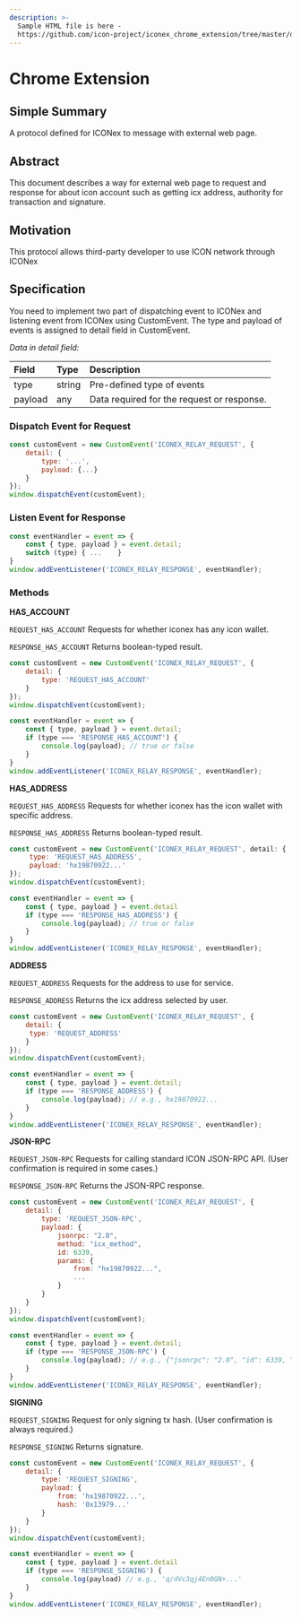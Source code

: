 ```yaml
---
description: >-
  Sample HTML file is here -
  https://github.com/icon-project/iconex_chrome_extension/tree/master/docs/iconex_connect
---
```


# Chrome Extension

## Simple Summary

A protocol defined for ICONex to message with external web page.

## Abstract

This document describes a way for external web page to request and response for about icon account such as getting icx address, authority for transaction and signature.

## Motivation

This protocol allows third-party developer to use ICON network through ICONex

## Specification

You need to implement two part of dispatching event to ICONex and listening event from ICONex using CustomEvent. The type and payload of events is assigned to detail field in CustomEvent.

_Data in detail field:_

| Field | Type | Description |
| :--- | :--- | :--- |
| type | string | Pre-defined type of events |
| payload | any | Data required for the request or response. |

### Dispatch Event for Request

```javascript
const customEvent = new CustomEvent('ICONEX_RELAY_REQUEST', { 
    detail: { 
        type: '...',
        payload: {...}
    }
});
window.dispatchEvent(customEvent);
```

### Listen Event for Response

```javascript
const eventHandler = event => {
    const { type, payload } = event.detail;
    switch (type) { ...    }
}
window.addEventListener('ICONEX_RELAY_RESPONSE', eventHandler);
```

### Methods

**HAS\_ACCOUNT**

`REQUEST_HAS_ACCOUNT` Requests for whether iconex has any icon wallet.

`RESPONSE_HAS_ACCOUNT` Returns boolean-typed result.

```javascript
const customEvent = new CustomEvent('ICONEX_RELAY_REQUEST', {
    detail: { 
        type: 'REQUEST_HAS_ACCOUNT'
    }
});
window.dispatchEvent(customEvent);

const eventHandler = event => {
    const { type, payload } = event.detail;
    if (type === 'RESPONSE_HAS_ACCOUNT') {
        console.log(payload); // true or false
    }
}
window.addEventListener('ICONEX_RELAY_RESPONSE', eventHandler);
```

**HAS\_ADDRESS**

`REQUEST_HAS_ADDRESS` Requests for whether iconex has the icon wallet with specific address.

`RESPONSE_HAS_ADDRESS` Returns boolean-typed result.

```javascript
const customEvent = new CustomEvent('ICONEX_RELAY_REQUEST', detail: { 
     type: 'REQUEST_HAS_ADDRESS',
     payload: 'hx19870922...'
});
window.dispatchEvent(customEvent);

const eventHandler = event => {
    const { type, payload } = event.detail
    if (type === 'RESPONSE_HAS_ADDRESS') {
        console.log(payload); // true or false
    }
}
window.addEventListener('ICONEX_RELAY_RESPONSE', eventHandler);
```

**ADDRESS**

`REQUEST_ADDRESS` Requests for the address to use for service.

`RESPONSE_ADDRESS` Returns the icx address selected by user.

```javascript
const customEvent = new CustomEvent('ICONEX_RELAY_REQUEST', { 
    detail: { 
     type: 'REQUEST_ADDRESS' 
    }
});
window.dispatchEvent(customEvent);

const eventHandler = event => {
    const { type, payload } = event.detail;
    if (type === 'RESPONSE_ADDRESS') {
        console.log(payload); // e.g., hx19870922...
    }    
}
window.addEventListener('ICONEX_RELAY_RESPONSE', eventHandler);
```

**JSON-RPC**

`REQUEST_JSON-RPC` Requests for calling standard ICON JSON-RPC API. \(User confirmation is required in some cases.\)

`RESPONSE_JSON-RPC` Returns the JSON-RPC response.

```javascript
const customEvent = new CustomEvent('ICONEX_RELAY_REQUEST', { 
    detail: { 
        type: 'REQUEST_JSON-RPC',
        payload: {
            jsonrpc: "2.0",
            method: "icx_method",
            id: 6339,
            params: { 
                from: "hx19870922...",
                ...
            }
        }
    }
});
window.dispatchEvent(customEvent);

const eventHandler = event => {
    const { type, payload } = event.detail;
    if (type === 'RESPONSE_JSON-RPC') {
        console.log(payload); // e.g., {"jsonrpc": "2.0", "id": 6339, "result": { ... }}
    }
}
window.addEventListener('ICONEX_RELAY_RESPONSE', eventHandler);
```

**SIGNING**

`REQUEST_SIGNING` Request for only signing tx hash. \(User confirmation is always required.\)

`RESPONSE_SIGNING` Returns signature.

```javascript
const customEvent = new CustomEvent('ICONEX_RELAY_REQUEST', { 
    detail: { 
        type: 'REQUEST_SIGNING',
        payload: {
            from: 'hx19870922...',
            hash: '0x13979...'
        }
    }
});
window.dispatchEvent(customEvent);

const eventHandler = event => {
    const { type, payload } = event.detail
    if (type === 'RESPONSE_SIGNING') {
        console.log(payload) // e.g., 'q/dVc3qj4En0GN+...'
    }
}
window.addEventListener('ICONEX_RELAY_RESPONSE', eventHandler);
```

